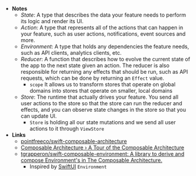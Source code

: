 - **Notes**
	- *State*: A type that describes the data your feature needs to perform its logic and render its UI.
	- *Action*: A type that represents all of the actions that can happen in your feature, such as user actions, notifications, event sources and more.
	- *Environment*: A type that holds any dependencies the feature needs, such as API clients, analytics clients, etc.
	- *Reducer*: A function that describes how to evolve the current state of the app to the next state given an action. The reducer is also responsible for returning any effects that should be run, such as API requests, which can be done by returning an `Effect` value.
		-  `scope` It allows us to transform stores that operate on global domains into stores that operate on smaller, local domains
	- *Store*: The runtime that actually drives your feature. You send all user actions to the store so that the store can run the reducer and effects, and you can observe state changes in the store so that you can update UI.
		- `Store` is holding all our state mutations and we send all user actions to it through `ViewStore`
- **Links**
	- [pointfreeco/swift-composable-architecture](https://github.com/pointfreeco/swift-composable-architecture)
	- [Composable Architecture › A Tour of the Composable Architecture](https://www.pointfree.co/collections/composable-architecture/a-tour-of-the-composable-architecture)
	- [tgrapperon/swift-composable-environment: A library to derive and compose Environment's in The Composable Architecture.](https://github.com/tgrapperon/swift-composable-environment)
		- Inspired by [SwiftUI](SwiftUI.md) `Environment`
